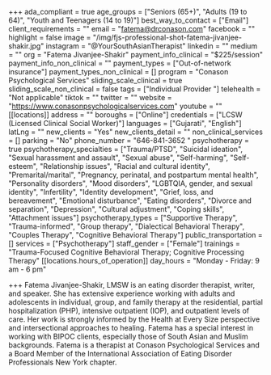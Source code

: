 +++
ada_compliant = true
age_groups = ["Seniors (65+)", "Adults (19 to 64)", "Youth and Teenagers (14 to 19)"]
best_way_to_contact = ["Email"]
client_requirements = ""
email = "fatema@drconason.com"
facebook = ""
highlight = false
image = "/img/fjs-professional-shot-fatema-jivanjee-shakir.jpg"
instagram = "@YourSouthAsianTherapist"
linkedin = ""
medium = ""
org = "Fatema Jivanjee-Shakir"
payment_info_clinical = "$225/session"
payment_info_non_clinical = ""
payment_types = ["Out-of-network insurance"]
payment_types_non_clinical = []
program = "Conason Psychological Services"
sliding_scale_clinical = true
sliding_scale_non_clinical = false
tags = ["Individual Provider "]
telehealth = "Not applicable"
tiktok = ""
twitter = ""
website = "https://www.conasonpsychologicalservices.com"
youtube = ""
[[locations]]
address = ""
boroughs = ["Online"]
credentials = ["LCSW (Licensed Clinical Social Worker)"]
languages = ["Gujarati", "English"]
latLng = ""
new_clients = "Yes"
new_clients_detail = ""
non_clinical_services = []
parking = "No"
phone_number = "646-841-3652 "
psychotherapy = true
psychotherapy_specialties = ["Trauma/PTSD", "Suicidal ideation", "Sexual harassment and assault", "Sexual abuse", "Self-harming", "Self-esteem", "Relationship issues", "Racial and cultural identity", "Premarital/marital", "Pregnancy, perinatal, and postpartum mental health", "Personality disorders", "Mood disorders", "LGBTQIA, gender, and sexual identity", "Infertility", "Identity development", "Grief, loss, and bereavement", "Emotional disturbance", "Eating disorders", "Divorce and separation", "Depression", "Cultural adjustment", "Coping skills", "Attachment issues"]
psychotherapy_types = ["Supportive Therapy", "Trauma-informed", "Group therapy", "Dialectical Behavioral Therapy", "Couples Therapy", "Cognitive Behavioral Therapy"]
public_transportation = []
services = ["Psychotherapy"]
staff_gender = ["Female"]
trainings = "Trauma-Focused Cognitive Behavioral Therapy; Cognitive Processing Therapy"
[[locations.hours_of_operation]]
day_hours = "Monday - Friday: 9 am - 6 pm"

+++
Fatema Jivanjee-Shakir, LMSW is an eating disorder therapist, writer, and speaker. She has extensive experience working with adults and adolescents in individual, group, and family therapy at the residential, partial hospitalization (PHP), intensive outpatient (IOP), and outpatient levels of care. Her work is strongly informed by the Health at Every Size perspective and intersectional approaches to healing. Fatema has a special interest in working with BIPOC clients, especially those of South Asian and Muslim backgrounds. Fatema is a therapist at Conason Psychological Services and a Board Member of the International Association of Eating Disorder Professionals New York chapter.